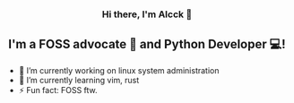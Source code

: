
<h3 align="center">
Hi there, I'm Alcck</a> 👋
</h3>

<h2 align="center">
I'm a FOSS advocate 💼 and Python Developer 💻!
</h2> 

- 🔭 I’m currently working on linux system administration
- 🌱 I’m currently learning vim, rust
- ⚡ Fun fact: FOSS ftw.

